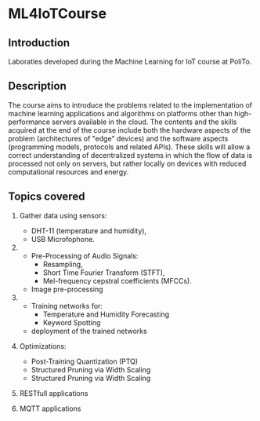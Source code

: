 # ML4IoTCourse

## Introduction
Laboraties developed during the Machine Learning for IoT course at PoliTo.

## Description
The course aims to introduce the problems related to the implementation of machine learning applications and algorithms on platforms other than high-performance servers available in the cloud. The contents and the skills acquired at the end of the course include both the hardware aspects of the problem (architectures of "edge" devices) and the software aspects (programming models, protocols and related APIs). These skills will allow a correct understanding of decentralized systems in which the flow of data is processed not only on servers, but rather locally on devices with reduced computational resources and energy.

## Topics covered

1. Gather data using sensors: 
      * DHT-11 (temperature and humidity),
      * USB Microfophone.

2.  * Pre-Processing of Audio Signals:
      * Resampling,
      * Short Time Fourier Transform (STFT),
      * Mel-frequency cepstral coefficients (MFCCs).
    * Image pre-processing
    
3.  * Training networks for:
      * Temperature and Humidity Forecasting
      * Keyword Spotting
    * deployment of the trained networks
    
4.  Optimizations:
      * Post-Training Quantization (PTQ)
      * Structured Pruning via Width Scaling
      * Structured Pruning via Width Scaling

5. RESTfull applications

6. MQTT applications

